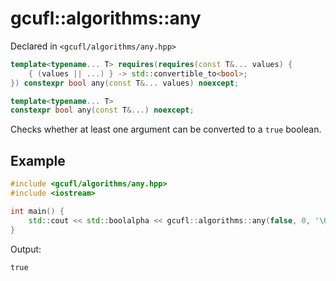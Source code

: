 # gcufl::algorithms::any
Declared in `<gcufl/algorithms/any.hpp>`
```cpp
template<typename... T> requires(requires(const T&... values) {
	{ (values || ...) } -> std::convertible_to<bool>;
}) constexpr bool any(const T&... values) noexcept;

template<typename... T>
constexpr bool any(const T&...) noexcept;
```
Checks whether at least one argument can be converted to a `true` boolean.
## Example
```cpp
#include <gcufl/algorithms/any.hpp>
#include <iostream>

int main() {
	std::cout << std::boolalpha << gcufl::algorithms::any(false, 0, '\0', "m") << '\n';
}
```
Output:
```
true
```
